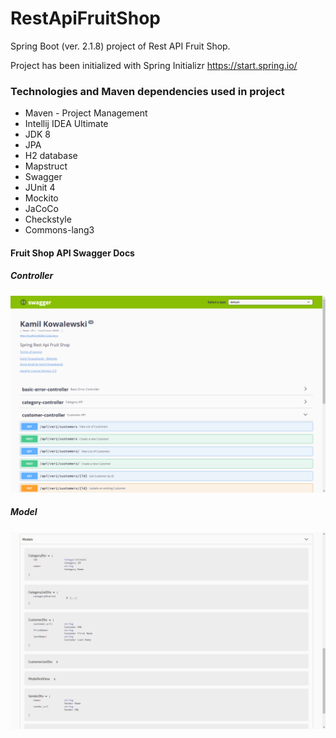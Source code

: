 # RestApiFruitShop

Spring Boot (ver. 2.1.8) project of Rest API Fruit Shop.

Project has been initialized with Spring Initializr https://start.spring.io/

### Technologies and Maven dependencies used in project
* Maven - Project Management
* Intellij IDEA Ultimate
* JDK 8
* JPA
* H2 database
* Mapstruct
* Swagger
* JUnit 4
* Mockito
* JaCoCo
* Checkstyle
* Commons-lang3

#### Fruit Shop API  Swagger Docs
##### Controller
![](assets/FruitShopDocs_1.png)
##### Model
![](assets/FruitShopDocs_2.png)
